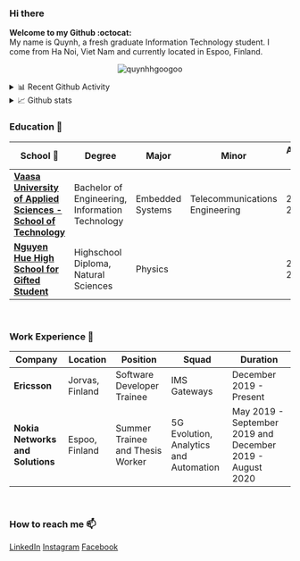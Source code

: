 ### Hi there 

**Welcome to my Github :octocat:**
<br>
My name is Quynh, a fresh graduate Information Technology student. I come from Ha Noi, Viet Nam and currently located in Espoo, Finland.
<p align="center">
  <img
    src="https://komarev.com/ghpvc/?username=quynhhgoogoo&label=Profile%20views&color=0e75b6&style=flat"
    alt="quynhhgoogoo"
  />
</p>

<details>
<summary>📊 Recent Github Activity</summary>
  <p align="center">
    <img
      align="center"
      src="https://github-readme-stats.vercel.app/api/top-langs?username=quynhhgoogoo&layout=compact&langs_count=10&show_icons=true&locale=en&theme=cobalt"
      alt="quynhhgoogoo"
    />
  </p>
</details>

<details>
  <summary>📈 Github stats</summary>
  <p align="center">
    <img
      src="https://github-readme-stats.vercel.app/api?username=quynhhgoogoo&show_icons=true&locale=en&theme=cobalt"
      alt="quynhhgoogoo"
    />
  </p>
</details>

### Education 🌱

|      School :bug:  |    Degree   |    Major   | Minor  | Academic Year  |
|---------------------|---------------------|---------------------|---------------------|-----|
| [**Vaasa University of Applied Sciences - School of Technology**](https://www.vamk.fi/en/)  | Bachelor of Engineering, Information Technology | Embedded Systems | Telecommunications Engineering | 2016-2020 |
| [**Nguyen Hue High School for Gifted Student**](https://en.wikipedia.org/wiki/Nguyen_Hue_High_School_for_the_Gifted)  | Highschool Diploma, Natural Sciences |Physics|  | 2013-2016 |

<br />

### Work Experience 🔭

|      Company   |    Location   |    Position    |    Squad |  Duration  |
|---------------------|-------------------|------------------|------------------|---|
| **Ericsson** | Jorvas, Finland | Software Developer Trainee | IMS Gateways | December 2019 - Present |
| **Nokia Networks and Solutions**  | Espoo, Finland | Summer Trainee and Thesis Worker | 5G Evolution, Analytics and Automation | May 2019 - September 2019 and December 2019 - August 2020|

<br />

### How to reach me 📫

[LinkedIn](https://www.linkedin.com/in/diemquynhluong/) [Instagram](https://www.instagram.com/quynhhgoogoo/) [Facebook](https://www.facebook.com/diemm.quynhh.1)

<br />
